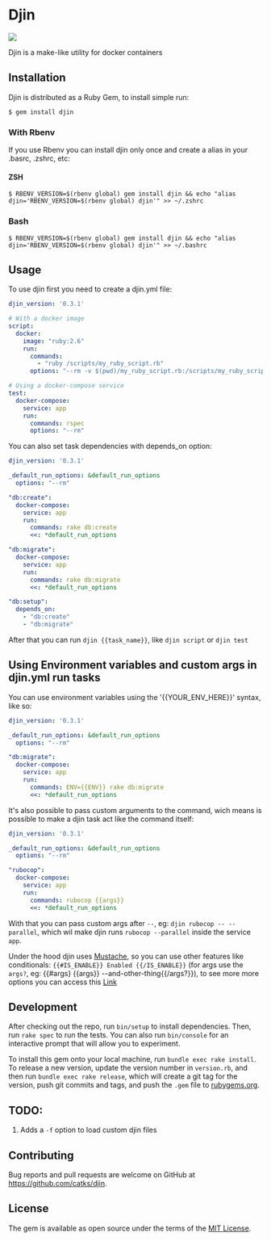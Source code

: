 # Djin

![](https://github.com/catks/djin/workflows/Ruby/badge.svg?branch=master)

Djin is a make-like utility for docker containers

## Installation

Djin is distributed as a Ruby Gem, to install simple run:

    $ gem install djin

### With Rbenv

If you use Rbenv you can install djin only once and create a alias in your .basrc, .zshrc, etc:

#### ZSH
    $ RBENV_VERSION=$(rbenv global) gem install djin && echo "alias djin='RBENV_VERSION=$(rbenv global) djin'" >> ~/.zshrc

### Bash
    $ RBENV_VERSION=$(rbenv global) gem install djin && echo "alias djin='RBENV_VERSION=$(rbenv global) djin'" >> ~/.bashrc

## Usage

To use djin first you need to create a djin.yml file:

```yaml
djin_version: '0.3.1'

# With a docker image
script:
  docker:
    image: "ruby:2.6"
    run:
      commands:
        - "ruby /scripts/my_ruby_script.rb"
      options: "--rm -v $(pwd)/my_ruby_script.rb:/scripts/my_ruby_script.rb"

# Using a docker-compose service
test:
  docker-compose:
    service: app
    run:
      commands: rspec
      options: "--rm"

```

You can also set task dependencies with depends_on option:


```yaml
djin_version: '0.3.1'

_default_run_options: &default_run_options
  options: "--rm"

"db:create":
  docker-compose:
    service: app
    run:
      commands: rake db:create
      <<: *default_run_options

"db:migrate":
  docker-compose:
    service: app
    run:
      commands: rake db:migrate
      <<: *default_run_options

"db:setup":
  depends_on:
    - "db:create"
    - "db:migrate"

```

After that you can run `djin {{task_name}}`, like `djin script` or `djin test`

## Using Environment variables and custom args in djin.yml run tasks

You can use environment variables using the '{{YOUR_ENV_HERE}}' syntax, like so:

```yaml
djin_version: '0.3.1'

_default_run_options: &default_run_options
  options: "--rm"

"db:migrate":
  docker-compose:
    service: app
    run:
      commands: ENV={{ENV}} rake db:migrate
      <<: *default_run_options

```

It's also possible to pass custom arguments to the command, wich means is possible to make a djin task act like the command itself:

```yaml
djin_version: '0.3.1'

_default_run_options: &default_run_options
  options: "--rm"

"rubocop":
  docker-compose:
    service: app
    run:
      commands: rubocop {{args}}
      <<: *default_run_options

```

With that you can pass custom args after `--`, eg: `djin rubocop -- --parallel`, which wil make djin runs `rubocop --parallel` inside the service `app`.

Under the hood djin uses [Mustache](https://mustache.github.io/), so you can use other features like conditionals: `{{#IS_ENABLE}} Enabled {{/IS_ENABLE}}` (for args use the `args?`, eg: {{#args} {{args}} --and-other-thing{{/args?}}), to see more more options you can access this [Link](https://mustache.github.io/mustache.5.html)

## Development

After checking out the repo, run `bin/setup` to install dependencies. Then, run `rake spec` to run the tests. You can also run `bin/console` for an interactive prompt that will allow you to experiment.

To install this gem onto your local machine, run `bundle exec rake install`. To release a new version, update the version number in `version.rb`, and then run `bundle exec rake release`, which will create a git tag for the version, push git commits and tags, and push the `.gem` file to [rubygems.org](https://rubygems.org).

## TODO:

1. Adds a `-f` option to load custom djin files

## Contributing

Bug reports and pull requests are welcome on GitHub at https://github.com/catks/djin.

## License

The gem is available as open source under the terms of the [MIT License](https://opensource.org/licenses/MIT).
